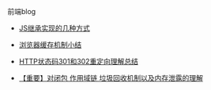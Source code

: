 前端blog

- [JS继承实现的几种方式](https://github.com/Ray1993/notes/issues/1)

- [浏览器缓存机制小结](https://github.com/Ray1993/notes/issues/2)

- [HTTP状态码301和302重定向理解总结](https://github.com/Ray1993/notes/issues/3)

- [【重要】对闭包 作用域链 垃圾回收机制以及内存泄露的理解](https://github.com/Ray1993/notes/issues/5)
